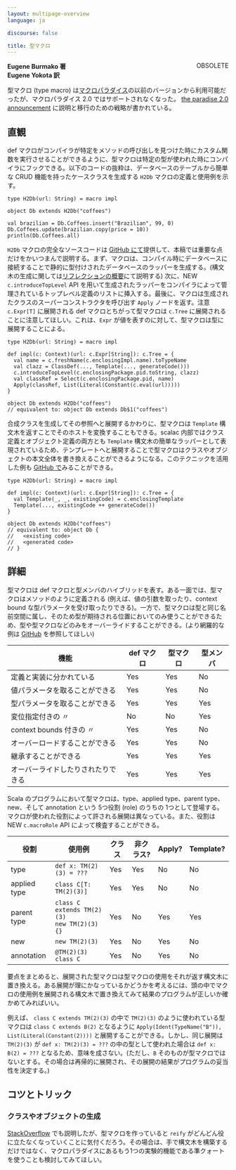 ```yaml
---
layout: multipage-overview
language: ja

discourse: false

title: 型マクロ
---
```

<span class="label important" style="float: right;">OBSOLETE</span>

**Eugene Burmako 著**<br>
**Eugene Yokota 訳**

型マクロ (type macro) は[マクロパラダイス](/ja/overviews/macros/paradise.html)の以前のバージョンから利用可能だったが、マクロパラダイス 2.0 ではサポートされなくなった。
[the paradise 2.0 announcement](http://scalamacros.org/news/2013/08/05/macro-paradise-2.0.0-snapshot.html) に説明と移行のための戦略が書かれている。

## 直観

def マクロがコンパイラが特定をメソッドの呼び出しを見つけた時にカスタム関数を実行させることができるように、型マクロは特定の型が使われた時にコンパイラにフックできる。以下のコードの抜粋は、データベースのテーブルから簡単な CRUD 機能を持ったケースクラスを生成する `H2Db` マクロの定義と使用例を示す。

    type H2Db(url: String) = macro impl

    object Db extends H2Db("coffees")

    val brazilian = Db.Coffees.insert("Brazilian", 99, 0)
    Db.Coffees.update(brazilian.copy(price = 10))
    println(Db.Coffees.all)

`H2Db` マクロの完全なソースコードは [GitHub にて](https://github.com/xeno-by/typemacros-h2db)提供して、本稿では重要な点だけをかいつまんで説明する。まず、マクロは、コンパイル時にデータベースに接続することで静的に型付けされたデータベースのラッパーを生成する。(構文木の生成に関しては[リフレクションの概要](http://docs.scala-lang.org/ja/overviews/reflection/overview.html)にて説明する) 次に、<span class="label success">NEW</span> `c.introduceTopLevel` API を用いて生成されたラッパーをコンパイラによって管理されているトップレベル定義のリストに挿入する。最後に、マクロは生成されたクラスのスーパーコンストラクタを呼び出す `Apply` ノードを返す。<span class="tag">注意</span> `c.Expr[T]` に展開される def マクロとちがって型マクロは `c.Tree` に展開されることに注意してほしい。これは、`Expr` が値を表すのに対して、型マクロは型に展開することによる。

    type H2Db(url: String) = macro impl

    def impl(c: Context)(url: c.Expr[String]): c.Tree = {
      val name = c.freshName(c.enclosingImpl.name).toTypeName
      val clazz = ClassDef(..., Template(..., generateCode()))
      c.introduceTopLevel(c.enclosingPackage.pid.toString, clazz)
      val classRef = Select(c.enclosingPackage.pid, name)
      Apply(classRef, List(Literal(Constant(c.eval(url)))))
    }

    object Db extends H2Db("coffees")
    // equivalent to: object Db extends Db$1("coffees")

合成クラスを生成してその参照へと展開するかわりに、型マクロは `Template` 構文木を返すことでそのホストを変換することもできる。scalac 内部ではクラス定義とオブジェクト定義の両方とも `Template` 構文木の簡単なラッパーとして表現されているため、テンプレートへと展開することで型マクロはクラスやオブジェクトの本文全体を書き換えることができるようになる。このテクニックを活用した例も [GitHub で](https://github.com/xeno-by/typemacros-lifter)みることができる。

    type H2Db(url: String) = macro impl

    def impl(c: Context)(url: c.Expr[String]): c.Tree = {
      val Template(_, _, existingCode) = c.enclosingTemplate
      Template(..., existingCode ++ generateCode())
    }

    object Db extends H2Db("coffees")
    // equivalent to: object Db {
    //   <existing code>
    //   <generated code>
    // }

## 詳細

型マクロは def マクロと型メンバのハイブリッドを表す。ある一面では、型マクロはメソッドのように定義される (例えば、値の引数を取ったり、context bound な型パラメータを受け取ったりできる)。一方で、型マクロは型と同じ名前空間に属し、そのため型が期待される位置においてのみ使うことができるため、型や型マクロなどのみをオーバーライドすることができる。(より網羅的な例は [GitHub](https://github.com/scalamacros/kepler/blob/paradise/macros211/test/files/run/macro-typemacros-used-in-funny-places-a/Test_2.scala) を参照してほしい)

<table>
<thead>
<tr><th>機能</th><th>def マクロ</th><th>型マクロ</th><th>型メンバ</th></tr>
</thead>
<tbody>
<tr><td>定義と実装に分かれている</td><td>Yes</td><td>Yes</td><td>No</td></tr>
<tr><td>値パラメータを取ることができる</td><td>Yes</td><td>Yes</td><td>No</td></tr>
<tr><td>型パラメータを取ることができる</td><td>Yes</td><td>Yes</td><td>Yes</td></tr>
<tr><td>変位指定付きの 〃</td><td>No</td><td>No</td><td>Yes</td></tr>
<tr><td>context bounds 付きの 〃</td><td>Yes</td><td>Yes</td><td>No</td></tr>
<tr><td>オーバーロードすることができる</td><td>Yes</td><td>Yes</td><td>No</td></tr>
<tr><td>継承することができる</td><td>Yes</td><td>Yes</td><td>Yes</td></tr>
<tr><td>オーバーライドしたりされたりできる</td><td>Yes</td><td>Yes</td><td>Yes</td></tr>
</tbody>
</table>

Scala のプログラムにおいて型マクロは、type、applied type、parent type、new、そして annotation という 5つ役割 (role) のうちの 1つとして登場する。マクロが使われた役割によって許される展開は異なっている。また、役割は　<span class="label success">NEW</span> `c.macroRole` API  によって検査することができる。

<table>
<thead>
<tr><th>役割</th><th>使用例</th><th>クラス</th><th>非クラス?</th><th>Apply?</th><th>Template?</th></tr>
</thead>
<tbody>
<tr><td>type         </td><td><code>def x: TM(2)(3) = ???</code></td><td>Yes</td><td>Yes</td><td>No</td><td>No</td></tr>
<tr><td>applied type </td><td><code>class C[T: TM(2)(3)]</code></td><td>Yes</td><td>Yes</td><td>No</td><td>No</td></tr>
<tr><td>parent type  </td><td><code>class C extends TM(2)(3)</code><br/><code>new TM(2)(3){}</code></td><td>Yes</td><td>No</td><td>Yes</td><td>Yes</td></tr>
<tr><td>new          </td><td><code>new TM(2)(3)</code></td><td>Yes</td><td>No</td><td>Yes</td><td>No</td></tr>
<tr><td>annotation   </td><td><code>@TM(2)(3) class C</code></td><td>Yes</td><td>No</td><td>Yes</td><td>No</td></tr>
</tbody>
</table>

要点をまとめると、展開された型マクロは型マクロの使用をそれが返す構文木に置き換える。ある展開が理にかなっているかどうかを考えるには、頭の中でマクロの使用例を展開される構文木で置き換えてみて結果のプログラムが正しいか確かめてみればいい。

例えば、 `class C extends TM(2)(3)` の中で `TM(2)(3)` のように使われている型マクロは `class C extends B(2)` となるように `Apply(Ident(TypeName("B")), List(Literal(Constant(2))))` と展開することができる。しかし、同じ展開は `TM(2)(3)` が `def x: TM(2)(3) = ???` の中の型として使われた場合は `def x: B(2) = ???` となるため、意味を成さない。(ただし、`B` そのものが型マクロではないとする。その場合は再帰的に展開され、その展開の結果がプログラムの妥当性を決定する。)

## コツとトリック

### クラスやオブジェクトの生成

[StackOverflow](http://stackoverflow.com/questions/13795490/how-to-use-type-calculated-in-scala-macro-in-a-reify-clause) でも説明したが、型マクロを作っていると `reify` がどんどん役に立たなくなっていくことに気付くだろう。その場合は、手で構文木を構築するだけではなく、マクロパラダイスにあるもう1つの実験的機能である準クォートを使うことも検討してみてほしい。

